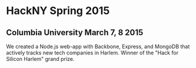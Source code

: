 HackNY Spring 2015
===========
Columbia University
March 7, 8 2015
----------

We created a Node.js web-app with Backbone, Express, and MongoDB that actively tracks new tech companies in Harlem. Winner of the "Hack for Silicon Harlem" grand prize.
